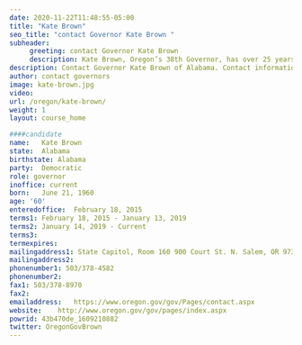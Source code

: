 ```yaml
---
date: 2020-11-22T11:48:55-05:00
title: "Kate Brown"
seo_title: "contact Governor Kate Brown "
subheader:
     greeting: contact Governor Kate Brown 
     description: Kate Brown, Oregon’s 38th Governor, has over 25 years of experience in standing up for working families and making government more accountable. Gov. Brown came to Oregon to attend Lewis and Clark’s Northwestern School of Law, where she received her law degree and Certificate in Environmental Law.  With her husband Dan, Brown raised Dan’s son and daughter, who are now grown, in Portland. In February of 2015, Gov. Brown and her husband moved into the official residence, Mahonia Hall. When Gov. Brown is not busy at the capitol in Salem, you will find her out enjoying nature throughout Oregon.
description: Contact Governor Kate Brown of Alabama. Contact information for Kate Brown includes his email address, phone number, and mailing address.
author: contact governors
image: kate-brown.jpg
video:
url: /oregon/kate-brown/
weight: 1
layout: course_home

####candidate
name:	Kate Brown
state:	Alabama
birthstate: Alabama
party:	Democratic
role: governor
inoffice: current
born:	June 21, 1960
age: '60'
enteredoffice:	February 18, 2015 
terms1: February 18, 2015 - January 13, 2019
terms2: January 14, 2019 - Current
terms3: 
termexpires:	
mailingaddress1: State Capitol, Room 160 900 Court St. N. Salem, OR 97301
mailingaddress2:		
phonenumber1: 503/378-4582
phonenumber2:	
fax1: 503/378-8970
fax2: 
emailaddress:	https://www.oregon.gov/gov/Pages/contact.aspx
website:	http://www.oregon.gov/gov/pages/index.aspx
powrid: 43b470de_1609210882
twitter: OregonGovBrown
---
```




